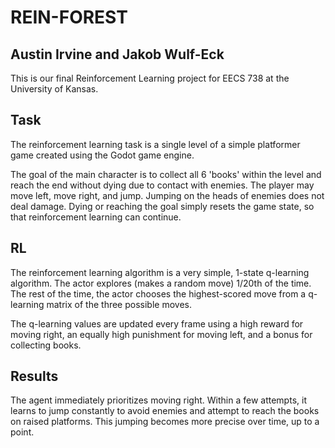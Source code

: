 # REIN-FOREST
## Austin Irvine and Jakob Wulf-Eck

This is our final Reinforcement Learning project for EECS 738 at the University of Kansas.

## Task

The reinforcement learning task is a single level of a simple platformer game created using the Godot game engine. 

The goal of the main character is to collect all 6 'books' within the level and reach the end without dying due to contact with enemies.
The player may move left, move right, and jump. Jumping on the heads of enemies does not deal damage.
Dying or reaching the goal simply resets the game state, so that reinforcement learning can continue.
## RL

The reinforcement learning algorithm is a very simple, 1-state q-learning algorithm. The actor explores (makes a random move) 1/20th of the time.
The rest of the time, the actor chooses the highest-scored move from a q-learning matrix of the three possible moves. 

The q-learning values are updated every frame using a high reward for moving right, an equally high punishment for moving left, and a bonus for collecting books.

## Results

The agent immediately prioritizes moving right. Within a few attempts, it learns to jump constantly to avoid enemies and attempt to reach the books on raised platforms.
This jumping becomes more precise over time, up to a point.
